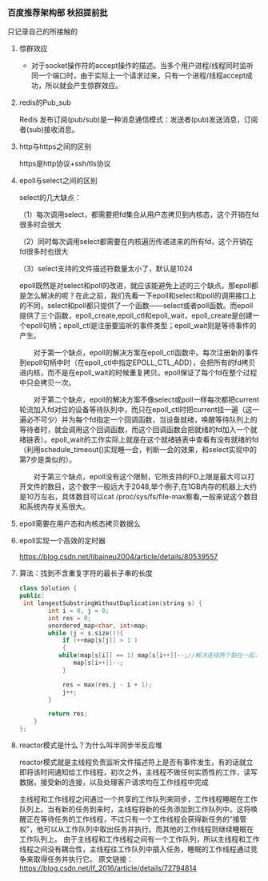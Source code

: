 ### 百度推荐架构部 秋招提前批

只记录自己的所接触的

1. 惊群效应

   - 对于socket操作符的accept操作的描述。当多个用户进程/线程同时监听同一个端口时，由于实际上一个请求过来，只有一个进程/线程accept成功，所以就会产生惊群效应。

2. redis的Pub_sub

   Redis 发布订阅(pub/sub)是一种消息通信模式：发送者(pub)发送消息，订阅者(sub)接收消息。

3. http与https之间的区别

   https是http协议+ssh/tls协议

4. epoll与select之间的区别

   select的几大缺点：

   （1）每次调用select，都需要把fd集合从用户态拷贝到内核态，这个开销在fd很多时会很大

   （2）同时每次调用select都需要在内核遍历传递进来的所有fd，这个开销在fd很多时也很大

   （3）select支持的文件描述符数量太小了，默认是1024

   epoll既然是对select和poll的改进，就应该能避免上述的三个缺点。那epoll都是怎么解决的呢？在此之前，我们先看一下epoll和select和poll的调用接口上的不同，select和poll都只提供了一个函数——select或者poll函数。而epoll提供了三个函数，epoll_create,epoll_ctl和epoll_wait，epoll_create是创建一个epoll句柄；epoll_ctl是注册要监听的事件类型；epoll_wait则是等待事件的产生。

   　　对于第一个缺点，epoll的解决方案在epoll_ctl函数中。每次注册新的事件到epoll句柄中时（在epoll_ctl中指定EPOLL_CTL_ADD），会把所有的fd拷贝进内核，而不是在epoll_wait的时候重复拷贝。epoll保证了每个fd在整个过程中只会拷贝一次。

   　　对于第二个缺点，epoll的解决方案不像select或poll一样每次都把current轮流加入fd对应的设备等待队列中，而只在epoll_ctl时把current挂一遍（这一遍必不可少）并为每个fd指定一个回调函数，当设备就绪，唤醒等待队列上的等待者时，就会调用这个回调函数，而这个回调函数会把就绪的fd加入一个就绪链表）。epoll_wait的工作实际上就是在这个就绪链表中查看有没有就绪的fd（利用schedule_timeout()实现睡一会，判断一会的效果，和select实现中的第7步是类似的）。

   　　对于第三个缺点，epoll没有这个限制，它所支持的FD上限是最大可以打开文件的数目，这个数字一般远大于2048,举个例子,在1GB内存的机器上大约是10万左右，具体数目可以cat /proc/sys/fs/file-max察看,一般来说这个数目和系统内存关系很大。

5. epoll需要在用户态和内核态拷贝数据么

6. epoll实现一个高效的定时器

   https://blog.csdn.net/libaineu2004/article/details/80539557

7. 算法：找到不含重复字符的最长子串的长度

   ~~~cpp
   class Solution {
   public:
    int longestSubstringWithoutDuplication(string s) {
           int i = 0, j = 0;
           int res = 0;
           unordered_map<char, int>map;
           while (j < s.size()){           
               if (++map[s[j]] > 1 )
               {
              while(map[s[i]] == 1) map[s[i++]]--;//解决连续两个黏在一起，则需要重新开始
                  map[s[i++]]--;
               }
   
               res = max(res,j - i + 1);
               j++;
           }
   
           return res;
       }
   };
   ~~~

   

8. reactor模式是什么？为什么叫半同步半反应堆

   ​       reactor模式就是主线程负责监听文件描述符上是否有事件发生，有的话就立即将该时间通知给工作线程，初次之外，主线程不做任何实质性的工作，读写数据，接受新的连接，以及处理客户请求均在工作线程中完成

   主线程和工作线程之间通过一个共享的工作队列来同步，工作线程睡眠在工作队列上。当有新的任务到来时，主线程将新的任务添加到工作队列中。这将唤醒正在等待任务的工作线程，不过只有一个工作线程会获得新任务的”接管权”，他可以从工作队列中取出任务并执行。而其他的工作线程则继续睡眠在工作队列上。 
   由于主线程和工作线程之间有一个工作队列，所以主线程和工作线程之间没有耦合性，主线程往工作队列中插入任务，睡眠的工作线程通过竞争来取得任务并执行它。
   原文链接：https://blog.csdn.net/lf_2016/article/details/72794814

